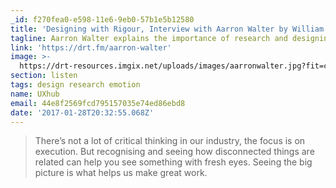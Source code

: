 ```yaml
---
_id: f270fea0-e598-11e6-9eb0-57b1e5b12580
title: 'Designing with Rigour, Interview with Aarron Walter by William Channer'
tagline: Aarron Walter explains the importance of research and designing for emotion
link: 'https://drt.fm/aarron-walter'
image: >-
  https://drt-resources.imgix.net/uploads/images/aarronwalter.jpg?fit=crop&w=450&h=500
section: listen
tags: design research emotion
name: UXhub
email: 44e8f2569fcd795157035e74ed86ebd8
date: '2017-01-28T20:32:55.068Z'
---
```

> There’s not a lot of critical thinking in our industry, the focus is on execution. But recognising and seeing how disconnected things are related can help you see something with fresh eyes. Seeing the big picture is what helps us make great work.
